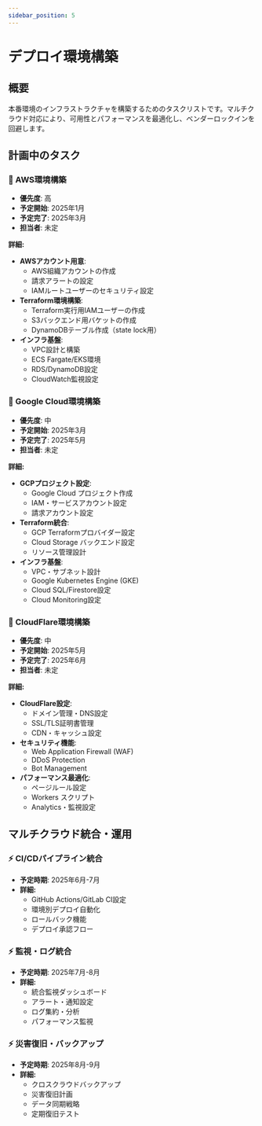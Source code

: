 ```yaml
---
sidebar_position: 5
---
```


# デプロイ環境構築

## 概要

本番環境のインフラストラクチャを構築するためのタスクリストです。マルチクラウド対応により、可用性とパフォーマンスを最適化し、ベンダーロックインを回避します。

## 計画中のタスク

### 🎯 AWS環境構築
- **優先度**: 高
- **予定開始**: 2025年1月
- **予定完了**: 2025年3月
- **担当者**: 未定

**詳細:**
- **AWSアカウント用意**: 
  - AWS組織アカウントの作成
  - 請求アラートの設定
  - IAMルートユーザーのセキュリティ設定
- **Terraform環境構築**:
  - Terraform実行用IAMユーザーの作成
  - S3バックエンド用バケットの作成
  - DynamoDBテーブル作成（state lock用）
- **インフラ基盤**:
  - VPC設計と構築
  - ECS Fargate/EKS環境
  - RDS/DynamoDB設定
  - CloudWatch監視設定

### 🎯 Google Cloud環境構築
- **優先度**: 中
- **予定開始**: 2025年3月
- **予定完了**: 2025年5月
- **担当者**: 未定

**詳細:**
- **GCPプロジェクト設定**:
  - Google Cloud プロジェクト作成
  - IAM・サービスアカウント設定
  - 請求アカウント設定
- **Terraform統合**:
  - GCP Terraformプロバイダー設定
  - Cloud Storage バックエンド設定
  - リソース管理設計
- **インフラ基盤**:
  - VPC・サブネット設計
  - Google Kubernetes Engine (GKE)
  - Cloud SQL/Firestore設定
  - Cloud Monitoring設定

### 🎯 CloudFlare環境構築
- **優先度**: 中
- **予定開始**: 2025年5月
- **予定完了**: 2025年6月
- **担当者**: 未定

**詳細:**
- **CloudFlare設定**:
  - ドメイン管理・DNS設定
  - SSL/TLS証明書管理
  - CDN・キャッシュ設定
- **セキュリティ機能**:
  - Web Application Firewall (WAF)
  - DDoS Protection
  - Bot Management
- **パフォーマンス最適化**:
  - ページルール設定
  - Workers スクリプト
  - Analytics・監視設定

## マルチクラウド統合・運用

### ⚡ CI/CDパイプライン統合
- **予定時期**: 2025年6月-7月
- **詳細:**
  - GitHub Actions/GitLab CI設定
  - 環境別デプロイ自動化
  - ロールバック機能
  - デプロイ承認フロー

### ⚡ 監視・ログ統合
- **予定時期**: 2025年7月-8月
- **詳細:**
  - 統合監視ダッシュボード
  - アラート・通知設定
  - ログ集約・分析
  - パフォーマンス監視

### ⚡ 災害復旧・バックアップ
- **予定時期**: 2025年8月-9月
- **詳細:**
  - クロスクラウドバックアップ
  - 災害復旧計画
  - データ同期戦略
  - 定期復旧テスト 